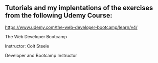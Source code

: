 ## Tutorials and my implentations of the exercises from the following Udemy Course:
https://www.udemy.com/the-web-developer-bootcamp/learn/v4/

The Web Developer Bootcamp

Instructor: Colt Steele

Developer and Bootcamp Instructor